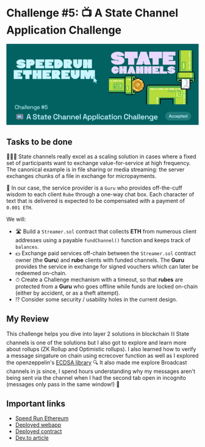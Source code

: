 # Challenge #5: 📺 A State Channel Application Challenge

![Speed Run Ethereum Challenge #5 thumbnail](./sre_c5.png)

## Tasks to be done

🧑‍🤝‍🧑 State channels really excel as a scaling solution in cases where a fixed set of participants want to exchange value-for-service at high frequency. The canonical example is in file sharing or media streaming: the server exchanges chunks of a file in exchange for micropayments.

🧙 In our case, the service provider is a `Guru` who provides off-the-cuff wisdom to each client `Rube` through a one-way chat box. Each character of text that is delivered is expected to be compensated with a payment of `0.001 ETH`.

We will:

- 🛣️ Build a `Streamer.sol` contract that collects **ETH** from numerous client addresses using a payable `fundChannel()` function and keeps track of `balances`.
- 💵 Exchange paid services off-chain between the `Streamer.sol` contract owner (the **Guru**) and **rube** clients with funded channels. The **Guru** provides the service in exchange for signed vouchers which can later be redeemed on-chain.
- ⏱ Create a Challenge mechanism with a timeout, so that **rubes** are protected from a **Guru** who goes offline while funds are locked on-chain (either by accident, or as a theft attempt).
- ⁉ Consider some security / usability holes in the current design.

## My Review

This challenge helps you dive into layer 2 solutions in blockchain ⛓️ State channels is one of the solutions but I also got to explore and learn more about rollups (ZK Rollup and Optimistic rollups). I also learned how to verify a message singature on chain using ecrecover function as well as I explored the openzeppelin's [ECDSA library](https://docs.openzeppelin.com/contracts/4.x/utilities#cryptography) 🔍 It also made me explore Broadcast channels in js since, I spend hours understanding why my messages aren't being sent via the channel when I had the second tab open in incognito (messages only pass in the same window!) 🙂

## Important links

- [Speed Run Ethereum](https://speedrunethereum.com/challenge/state-channels)
- [Deployed webapp](https://kevinj-sre-c5.surge.sh/)
- [Deployed contract](https://goerli.etherscan.io/address/0xbDC4cB01b4469D56B7953389F9CB37Ab2BE686f9)
- [Dev.to article](https://dev.to/kevinjoshi46b/challenge-5-a-state-channel-application-challenge-5g7b)

